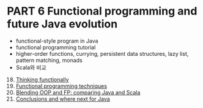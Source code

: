 # PART 6 Functional programming and future Java evolution

- functional-style program in Java
- functional programming tutorial
- higher-order functions, currying, persistent data structures, lazy list, pattern matching, monads
- Scala와 비교


18. [Thinking functionally](18_thinking_functionally/README.md)
19. [Functional programming techniques](19_functional_programming_techniques/README.md)
20. [Blending OOP and FP: comparing Java and Scala](20_blending_oop_and_fp_comparing_java_and_scala/README.md)
21. [Conclusions and where next for Java](21_conclusions_and_where_next_for_java/README.md)
